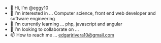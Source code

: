 - 👋 Hi, I’m @eggy10
- 👀 I’m interested in ... Computer science, front end web developer and software engineering
- 🌱 I’m currently learning ... php, javascript and angular
- 💞️ I’m looking to collaborate on ... 
- 📫 How to reach me ... edgarjrivera10@gmail.com

<!---
eggy10/eggy10 is a ✨ special ✨ repository because its `README.md` (this file) appears on your GitHub profile.
You can click the Preview link to take a look at your changes.
--->
